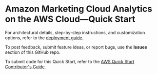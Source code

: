 # Amazon Marketing Cloud Analytics on the AWS Cloud—Quick Start

For architectural details, step-by-step instructions, and customization options, refer to the [deployment guide](PERMALINK).

To post feedback, submit feature ideas, or report bugs, use the **Issues** section of this GitHub repo. 

To submit code for this Quick Start, refer to the [AWS Quick Start Contributor's Guide](https://aws-quickstart.github.io/).
